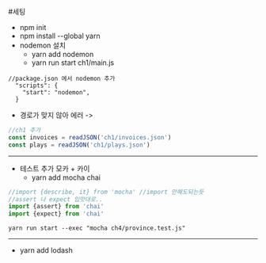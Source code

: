 #세팅

- npm init
- npm install --global yarn
- nodemon 설치
  - yarn add nodemon
  - yarn run start ch1/main.js
```
//package.json 에서 nodemon 추가
  "scripts": {
    "start": "nodemon",
  }
```
  - 경로가 맞지 않아 에러 ->
```js
//ch1 추가
const invoices = readJSON('ch1/invoices.json')
const plays = readJSON('ch1/plays.json')
```

---
- 테스트 추가 모카 + 카이
  - yarn add mocha chai
```js
//import {describe, it} from 'mocha' //import 안해도되는듯
//assert 나 expect 입맛대로..
import {assert} from 'chai'
import {expect} from 'chai'
```
```text
yarn run start --exec "mocha ch4/province.test.js"
```

---
- yarn add lodash 
